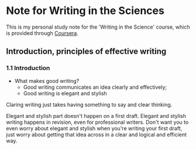 # Note for Writing in the Sciences

This is my personal study note for the 'Writing in the Science' course, which is provided through [Coursera](https://www.coursera.org/learn/sciwrite).

## Introduction, principles of effective writing

### 1.1 Introduction

+ What makes good writing?
  + Good writing communicates an idea clearly and effectively;
  + Good writing is elegant and stylish

Claring writing just takes having something to say and clear thinking.

Elegant and stylish part doesn't happen on a first draft. Elegant and stylish writing happens in revision, even for professional writers. Don't want you to even worry about elegant and stylish when you're writing your first draft, just worry about getting that idea across in a clear and logical and efficient way.
